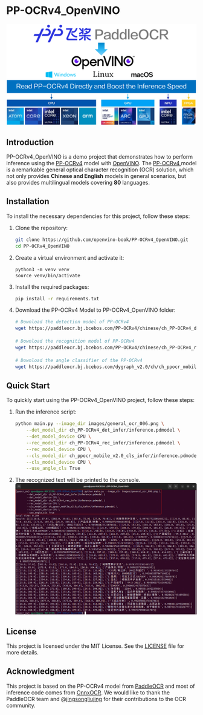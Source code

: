 # PP-OCRv4_OpenVINO
<div style="text-align: center;">
    <img src="./images/ppocr_openvino.png" alt="PaddleOCR_OpenVINO">
</div>

## Introduction
PP-OCRv4_OpenVINO is a demo project that demonstrates how to perform inference using the [PP-OCRv4](https://github.com/PaddlePaddle/PaddleOCR/blob/main/README_en.md)  model with [OpenVINO](https://docs.openvino.ai/2024/index.html). The [PP-OCRv4 ](https://github.com/PaddlePaddle/PaddleOCR/blob/main/README_en.md) model is a remarkable general optical character recognition (OCR) solution, which not only provides **Chinese and English** models in general scenarios, but also provides multilingual models covering **80** languages.

## Installation
To install the necessary dependencies for this project, follow these steps:

1. Clone the repository:
    ```sh
    git clone https://github.com/openvino-book/PP-OCRv4_OpenVINO.git
    cd PP-OCRv4_OpenVINO
    ```

2. Create a virtual environment and activate it:
    ```shyi
    python3 -m venv venv
    source venv/bin/activate
    ```

3. Install the required packages:
    ```sh
    pip install -r requirements.txt
    ```

4. Download the PP-OCRv4 Model to PP-OCRv4_OpenVINO folder:
    ```sh
    # Download the detection model of PP-OCRv4
    wget https://paddleocr.bj.bcebos.com/PP-OCRv4/chinese/ch_PP-OCRv4_det_infer.tar && tar -xvf ch_PP-OCRv4_det_infer.tar

    # Download the recognition model of PP-OCRv4
    wget https://paddleocr.bj.bcebos.com/PP-OCRv4/chinese/ch_PP-OCRv4_rec_infer.tar && tar -xvf ch_PP-OCRv4_rec_infer.tar

    # Download the angle classifier of the PP-OCRv4
    wget https://paddleocr.bj.bcebos.com/dygraph_v2.0/ch/ch_ppocr_mobile_v2.0_cls_infer.tar && tar -xvf ch_ppocr_mobile_v2.0_cls_infer.tar
    ```

## Quick Start
To quickly start using the PP-OCRv4_OpenVINO project, follow these steps:

1. Run the inference script:
    ```sh
    python main.py --image_dir images/general_ocr_006.png \
        --det_model_dir ch_PP-OCRv4_det_infer/inference.pdmodel \
        --det_model_device CPU \
        --rec_model_dir ch_PP-OCRv4_rec_infer/inference.pdmodel \
        --rec_model_device CPU \
        --cls_model_dir ch_ppocr_mobile_v2.0_cls_infer/inference.pdmodel \
        --cls_model_device CPU \
        --use_angle_cls True
    ```

2. The recognized text will be printed to the console.
![Inference Result](./images/run.png)

## License
This project is licensed under the MIT License. See the [LICENSE](LICENSE) file for more details.

## Acknowledgment
This project is based on the PP-OCRv4 model from [PaddleOCR](https://github.com/PaddlePaddle/PaddleOCR) and most of inference code comes from [OnnxOCR](https://github.com/jingsongliujing/OnnxOCR). We would like to thank the PaddleOCR team and @[jingsongliujing](https://github.com/jingsongliujing) for their contributions to the OCR community.
